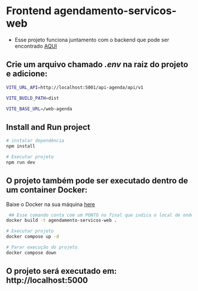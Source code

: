 # Frontend agendamento-servicos-web

- Esse projeto funciona juntamento com o backend que pode ser encontrado [AQUI](https://github.com/j0hnbarbosa/agendamento-servicos-api)

## Crie um arquivo chamado ***.env*** na raiz do projeto e adicione:

```bash
VITE_URL_API=http://localhost:5001/api-agenda/api/v1

VITE_BUILD_PATH=dist

VITE_BASE_URL=/web-agenda
```

## Install and Run project
```bash
# instalar dependência
npm install

# Executar projeto
npm run dev
```

## O projeto também pode ser executado dentro de um container Docker:
Baixe o Docker na sua máquina [here](https://www.docker.com/products/docker-desktop/)


```bash
 ## Esse comando conta com um PONTO no final que indica o local de onde será pego os arquivos
docker build -t agendamento-servicos-web .

# Executar projeto
docker compose up -d

# Parar execução do projeto
docker compose down
```

## O projeto será executado em: http://localhost:5000
